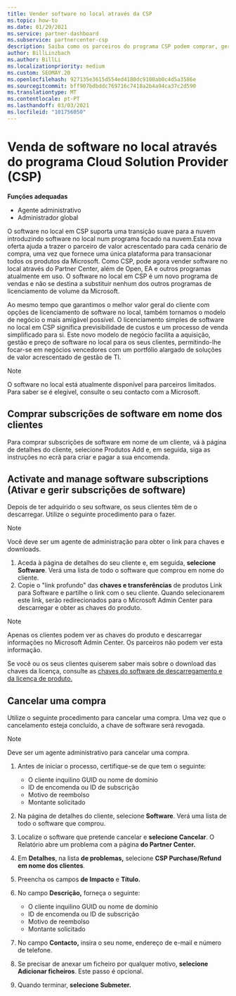 ```yaml
---
title: Vender software no local através da CSP
ms.topic: how-to
ms.date: 01/29/2021
ms.service: partner-dashboard
ms.subservice: partnercenter-csp
description: Saiba como os parceiros do programa CSP podem comprar, gerir, vender e cancelar subscrições de software no local em nome dos clientes no Partner Center.
author: BillLinzbach
ms.author: BillLi
ms.localizationpriority: medium
ms.custom: SEOMAY.20
ms.openlocfilehash: 927135e3615d554ed4180dc9100ab0c4d5a3586e
ms.sourcegitcommit: bff907bdbddc769716c7418a2b4a94ca37c2d590
ms.translationtype: MT
ms.contentlocale: pt-PT
ms.lasthandoff: 03/03/2021
ms.locfileid: "101756050"
---
```

# <a name="sell-on-premise-software-through-the-cloud-solution-provider-csp-program"></a>Venda de software no local através do programa Cloud Solution Provider (CSP)

**Funções adequadas**

- Agente administrativo
- Administrador global

O software no local em CSP suporta uma transição suave para a nuvem introduzindo software no local num programa focado na nuvem.Esta nova oferta ajuda a trazer o parceiro de valor acrescentado para cada cenário de compra, uma vez que fornece uma única plataforma para transacionar todos os produtos da Microsoft. Como CSP, pode agora vender software no local através do Partner Center, além de Open, EA e outros programas atualmente em uso. O software no local em CSP é um novo programa de vendas e não se destina a substituir nenhum dos outros programas de licenciamento de volume da Microsoft. 
 
Ao mesmo tempo que garantimos o melhor valor geral do cliente com opções de licenciamento de software no local, também tornamos o modelo de negócio o mais amigável possível. O licenciamento simples de software no local em CSP significa previsibilidade de custos e um processo de venda simplificado para si. Este novo modelo de negócio facilita a aquisição, gestão e preço de software no local para os seus clientes, permitindo-lhe focar-se em negócios vencedores com um portfólio alargado de soluções de valor acrescentado de gestão de TI. 

>[!NOTE]
>O software no local está atualmente disponível para parceiros limitados. Para saber se é elegível, consulte o seu contacto com a Microsoft. 


## <a name="buy-software-subscriptions-on-behalf-of-customers"></a>Comprar subscrições de software em nome dos clientes

Para comprar subscrições de software em nome de um cliente, vá à página de detalhes do cliente, selecione Produtos Add e, em seguida, siga as instruções no ecrã para criar e pagar a sua encomenda.

## <a name="activate-and-manage-software-subscriptions"></a>Activate and manage software subscriptions (Ativar e gerir subscrições de software)

Depois de ter adquirido o seu software, os seus clientes têm de o descarregar. Utilize o seguinte procedimento para o fazer.

>[!NOTE]
>Você deve ser um agente de administração para obter o link para chaves e downloads.

1. Aceda à página de detalhes do seu cliente e, em seguida, **selecione Software**. Verá uma lista de todo o software que comprou em nome do cliente.
2. Copie o "link profundo" das **chaves e transferências** de produtos Link para Software e partilhe o link com o seu cliente. Quando selecionarem este link, serão redirecionados para o Microsoft Admin Center para descarregar e obter as chaves do produto.

>[!NOTE]
>Apenas os clientes podem ver as chaves do produto e descarregar informações no Microsoft Admin Center. Os parceiros não podem ver esta informação.

Se você ou os seus clientes quiserem saber mais sobre o download das chaves da licença, consulte as [chaves do software de descarregamento e da licença de produto.](/microsoft-365/admin/setup/download-software-licenses-csp)

## <a name="cancel-a-purchase"></a>Cancelar uma compra

Utilize o seguinte procedimento para cancelar uma compra. Uma vez que o cancelamento esteja concluído, a chave de software será revogada. 

>[!NOTE]
>Deve ser um agente administrativo para cancelar uma compra. 

1.  Antes de iniciar o processo, certifique-se de que tem o seguinte: 
    - O cliente inquilino GUID ou nome de domínio
    - ID de encomenda ou ID de subscrição
    - Motivo de reembolso
    - Montante solicitado

2.  Na página de detalhes do cliente, selecione **Software**. Verá uma lista de todo o software que comprou. 

3.  Localize o software que pretende cancelar e **selecione Cancelar**. O Relatório abre um problema com a página **do Partner Center.** 

4.  Em **Detalhes**, na lista **de problemas,** selecione **CSP Purchase/Refund em nome dos clientes**.

5.  Preencha os campos **de Impacto** e **Título.** 

6.  No campo **Descrição,** forneça o seguinte: 
    -   O cliente inquilino GUID ou nome de domínio
    -   ID de encomenda ou ID de subscrição
    -   Motivo de reembolso
    -   Montante solicitado

7.  No campo **Contacto,** insira o seu nome, endereço de e-mail e número de telefone. 

8.  Se precisar de anexar um ficheiro por qualquer motivo, **selecione Adicionar ficheiros**. Este passo é opcional. 

9.  Quando terminar, **selecione Submeter.**